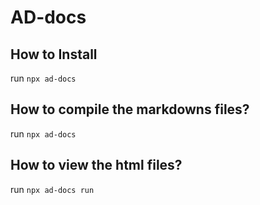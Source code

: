 # AD-docs

## How to Install

run `npx ad-docs`

## How to compile the markdowns files?

run `npx ad-docs`

## How to view the html files?

run `npx ad-docs run`